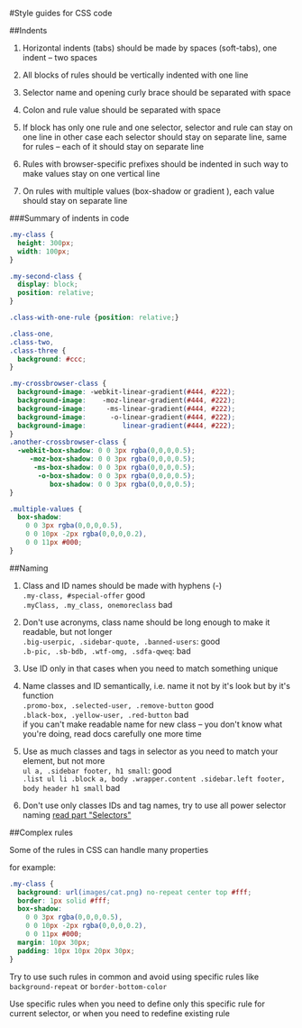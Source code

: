 #Style guides for CSS code

##Indents

1. Horizontal indents (tabs) should be made by spaces (soft-tabs), one indent – two spaces

2. All blocks of rules should be vertically indented with one line

3. Selector name and opening curly brace should be separated with space

4. Colon and rule value should be separated with space

5. If block has only one rule and one selector, selector and rule can stay on one line
  in other case each selector should stay on separate line, same for rules – each of it should stay on separate line
  
6. Rules with browser-specific prefixes should be indented in such way to make values stay on one vertical line

7. On rules with multiple values (box-shadow or gradient ), each value should stay on separate line

###Summary of indents in code

``` css
.my-class {
  height: 300px;
  width: 100px;
}

.my-second-class {
  display: block;
  position: relative;
}

.class-with-one-rule {position: relative;}

.class-one,
.class-two,
.class-three {
  background: #ccc;
}

.my-crossbrowser-class {
  background-image: -webkit-linear-gradient(#444, #222);
  background-image:    -moz-linear-gradient(#444, #222);
  background-image:     -ms-linear-gradient(#444, #222);
  background-image:      -o-linear-gradient(#444, #222);
  background-image:         linear-gradient(#444, #222);
}
.another-crossbrowser-class {
  -webkit-box-shadow: 0 0 3px rgba(0,0,0,0.5);
     -moz-box-shadow: 0 0 3px rgba(0,0,0,0.5);
      -ms-box-shadow: 0 0 3px rgba(0,0,0,0.5);
       -o-box-shadow: 0 0 3px rgba(0,0,0,0.5);
          box-shadow: 0 0 3px rgba(0,0,0,0.5);
}

.multiple-values {
  box-shadow: 
    0 0 3px rgba(0,0,0,0.5),
    0 0 10px -2px rgba(0,0,0,0.2),
    0 0 11px #000;
}
```

##Naming

1. Class and ID names should be made with hyphens (-)   
```.my-class, #special-offer``` good    
```.myClass, .my_class, onemoreclass``` bad     

2. Don't use acronyms, class name should be long enough to make it readable, but not longer   
```.big-userpic, .sidebar-quote, .banned-users```: good   
```.b-pic, .sb-bdb, .wtf-omg, .sdfa-qweq```: bad    

3. Use ID only in that cases when you need to match something unique    

4. Name classes and ID semantically, i.e. name it not by it's look but by it's function   
```.promo-box, .selected-user, .remove-button``` good   
```.black-box, .yellow-user, .red-button``` bad   
if you can't make readable name for new class – you don't know what you're doing, read docs carefully one more time

5. Use as much classes and tags in selector as you need to match your element, but not more   
```ul a, .sidebar footer, h1 small```: good   
```.list ul li .block a, body .wrapper.content .sidebar.left footer, body header h1 small``` bad    

6. Don't use only classes IDs and tag names, try to use all power selector naming [read part "Selectors"]("https://dl.dropbox.com/u/4301006/css.pdf")


##Complex rules

Some of the rules in CSS can handle many properties

for example:

```css
.my-class {
  background: url(images/cat.png) no-repeat center top #fff;
  border: 1px solid #fff;
  box-shadow: 
    0 0 3px rgba(0,0,0,0.5),
    0 0 10px -2px rgba(0,0,0,0.2),
    0 0 11px #000;
  margin: 10px 30px;
  padding: 10px 10px 20px 30px;
}
```

Try to use such rules in common and avoid using specific rules like ```background-repeat``` or ```border-bottom-color```

Use specific rules when you need to define only this specific rule for current selector, or when you need to redefine existing rule